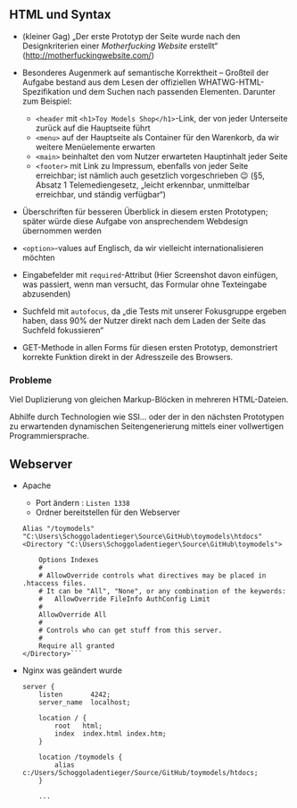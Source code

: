 ## HTML und Syntax
- (kleiner Gag) „Der erste Prototyp der Seite wurde nach den Designkriterien einer *Motherfucking Website* erstellt“ (http://motherfuckingwebsite.com/)

- Besonderes Augenmerk auf semantische Korrektheit – Großteil der Aufgabe bestand aus dem Lesen der offiziellen WHATWG-HTML-Spezifikation und dem Suchen nach passenden Elementen. Darunter zum Beispiel:
  - `<header` mit `<h1>Toy Models Shop</h1>`-Link, der von jeder Unterseite zurück auf die Hauptseite führt
  - `<menu>` auf der Hauptseite als Container für den Warenkorb, da wir weitere Menüelemente erwarten
  - `<main>` beinhaltet den vom Nutzer erwarteten Hauptinhalt jeder Seite
  - `<footer>` mit Link zu Impressum, ebenfalls von jeder Seite erreichbar; ist nämlich auch gesetzlich vorgeschrieben 😉 (§5, Absatz 1 Telemediengesetz, „leicht erkennbar, unmittelbar erreichbar, und ständig verfügbar“)

- Überschriften für besseren Überblick in diesem ersten Prototypen; später würde diese Aufgabe von ansprechendem Webdesign übernommen werden
- `<option>`-values auf Englisch, da wir vielleicht internationalisieren möchten
- Eingabefelder mit `required`-Attribut (Hier Screenshot davon einfügen, was passiert, wenn man versucht, das Formular ohne Texteingabe abzusenden)
- Suchfeld mit `autofocus`, da „die Tests mit unserer Fokusgruppe ergeben haben, dass 90% der Nutzer direkt nach dem Laden der Seite das Suchfeld fokussieren“
- GET-Methode in allen Forms für diesen ersten Prototyp, demonstriert korrekte Funktion direkt in der Adresszeile des Browsers.

### Probleme
Viel Duplizierung von gleichen Markup-Blöcken in mehreren HTML-Dateien.

Abhilfe durch Technologien wie SSI… oder der in den nächsten Prototypen zu erwartenden dynamischen Seitengenerierung mittels einer vollwertigen Programmiersprache.

## Webserver
- Apache
	- Port ändern :
	```Listen 1338```
	- Ordner bereitstellen für den Webserver


	```
	Alias "/toymodels" "C:\Users\Schoggoladentieger\Source\GitHub\toymodels\htdocs" 
	<Directory "C:\Users\Schoggoladentieger\Source\GitHub\toymodels">

		Options Indexes
		#
		# AllowOverride controls what directives may be placed in .htaccess files.
		# It can be "All", "None", or any combination of the keywords:
		#   AllowOverride FileInfo AuthConfig Limit
		#
		AllowOverride All
		#
		# Controls who can get stuff from this server.
		#
		Require all granted
	</Directory>```

- Nginx
	was geändert wurde
	```
	server {
        listen       4242;
        server_name  localhost;

        location / {
            root   html;
            index  index.html index.htm;
        }
		
		location /toymodels {
            alias   c:/Users/Schoggoladentieger/Source/GitHub/toymodels/htdocs;
        }
		
		...
	```
